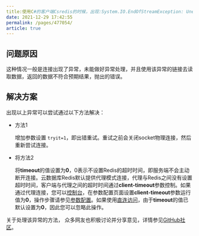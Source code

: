 ```yaml
---
title:使用C#的客户端Csredis的时候，出现:System.IO.EndOfStreamException: Unexpected end of stream; expected type 'Bulk'异常
date: 2021-12-29 17:42:55
permalink: /pages/477054/
article: true
---
```


## 问题原因

这种情况一般是连接出现了异常，未能做好异常处理，并且使用该异常的链接去读取数据，返回的数据不符合预期结果，抛出的错误。

## 解决方案

出现以上异常可以尝试通过以下方法解决：

- 方法1

  增加参数设置 `tryit=1`，即出错重试。重试之前会关闭socket物理连接，然后重新尝试连接。

- 将方法2

  将**timeout**的值设置为**0**，0表示不设置Redis的超时时间，即服务端不会主动断开连接。云数据库Redis默认提供代理模式连接，代理与Redis之间没有设置超时时间，客户端与代理之间的超时时间通过**client-timeout**参数控制。如果通过代理连接，您可以[控制台](https://console.capitalonline.net/dbinstances)，在参数配置页面设置**client-timeout**参数运行值为**0**，操作步骤请参见[参数配置](./../05.操作指南/08.参数配置)。如果使用[直连访问](./../05.操作指南/03.连接实例/03.使用直连地址连接.md)，由于**timeout**的值已默认设置为**0**，因此您可以忽略此操作。

关于处理该异常的方法， 众多网友也积极讨论并分享意见，详情参见[GitHub社区](https://github.com/2881099/csredis/issues/35)。

